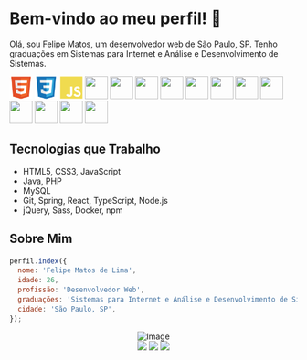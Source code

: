 # Bem-vindo ao meu perfil! 👋

Olá, sou Felipe Matos, um desenvolvedor web de São Paulo, SP. Tenho graduações em Sistemas para Internet e Análise e Desenvolvimento de Sistemas.

<div>
    <img height="40" width="40" src="https://raw.githubusercontent.com/devicons/devicon/master/icons/html5/html5-original.svg">
    <img height="40" width="40" src="https://raw.githubusercontent.com/devicons/devicon/master/icons/css3/css3-original.svg">
    <img height="40" width="40" src="https://raw.githubusercontent.com/devicons/devicon/master/icons/javascript/javascript-plain.svg">
    <img height="40" width="40" src="https://cdn.jsdelivr.net/gh/devicons/devicon/icons/java/java-original.svg"/>
    <img height="40" width="40" src="https://cdn.jsdelivr.net/gh/devicons/devicon/icons/php/php-plain.svg">
    <img height="40" width="40" src="https://cdn.jsdelivr.net/gh/devicons/devicon/icons/mysql/mysql-original-wordmark.svg">
    <img width="40" height="40" loading="lazy" src="https://cdn.jsdelivr.net/gh/devicons/devicon/icons/git/git-original.svg" />
    <img width="40" height="40" src="https://cdn.jsdelivr.net/gh/devicons/devicon/icons/spring/spring-original.svg" />
    <img width="40" height="40" src="https://cdn.jsdelivr.net/gh/devicons/devicon/icons/react/react-original.svg" />
    <img width="40" height="40" src="https://cdn.jsdelivr.net/gh/devicons/devicon/icons/typescript/typescript-original.svg" />
    <img width="40" height="40" src="https://cdn.jsdelivr.net/gh/devicons/devicon/icons/nodejs/nodejs-original.svg" />
    <img width="40" height="40" src="https://cdn.jsdelivr.net/gh/devicons/devicon/icons/jquery/jquery-original-wordmark.svg" />
    <img width="40" height="40" src="https://cdn.jsdelivr.net/gh/devicons/devicon/icons/sass/sass-original.svg" />
    <img width="40" height="40" src="https://cdn.jsdelivr.net/gh/devicons/devicon/icons/docker/docker-plain.svg" />
    <img width="40" height="40" src="https://cdn.jsdelivr.net/gh/devicons/devicon/icons/npm/npm-original-wordmark.svg" />
  </div>
 

## Tecnologias que Trabalho

- HTML5, CSS3, JavaScript
- Java, PHP
- MySQL
- Git, Spring, React, TypeScript, Node.js
- jQuery, Sass, Docker, npm

## Sobre Mim

```javascript
perfil.index({
  nome: 'Felipe Matos de Lima',
  idade: 26,
  profissão: 'Desenvolvedor Web',
  graduações: 'Sistemas para Internet e Análise e Desenvolvimento de Sistemas',
  cidade: 'São Paulo, SP',
});
```

<div align="center">
  <img height="250" width="100%" src="https://camo.githubusercontent.com/3bf07f6e5d6353032e1f30627a228bb569d0ee11eae44a776896d5f46f8fe1f7/68747470733a2f2f676f676f70726f672e6769746875622e696f2f73757065722d6d6172696f2d6d6573736167652f766964656f2e676966" alt="Image" data-canonical-src="https://gogoprog.github.io/super-mario-message/video.gif" style="max-width: 100%;"/> 
</div>
<div align="center">
  <img height="140em" src="https://github.com/FMTSL/Portfolio/blob/main/assets/img/felipe.gif">
  <img height="140em" src="https://github-readme-stats.vercel.app/api/top-langs/?username=FMTSL&layout=compact&langs_count=7&theme=dark">
  <img height="140em" src="https://github-readme-stats.vercel.app/api?username=FMTSL&show_icons=true&theme=dark">
</div>
